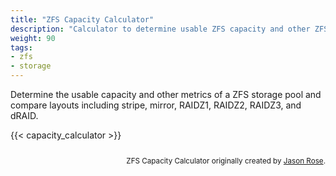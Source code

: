 ```yaml
---
title: "ZFS Capacity Calculator"
description: "Calculator to determine usable ZFS capacity and other ZFS pool metrics, and to compare storage pool layouts."
weight: 90
tags:
- zfs
- storage
---
```


Determine the usable capacity and other metrics of a ZFS storage pool and compare layouts including stripe, mirror, RAIDZ1, RAIDZ2, RAIDZ3, and dRAID.

{{< capacity_calculator >}}

<div style="text-align: right; font-size: smaller; padding-top: 1em;">
    ZFS Capacity Calculator originally created by <a href="https://jro.io/capacity/">Jason Rose</a>.
</div>
